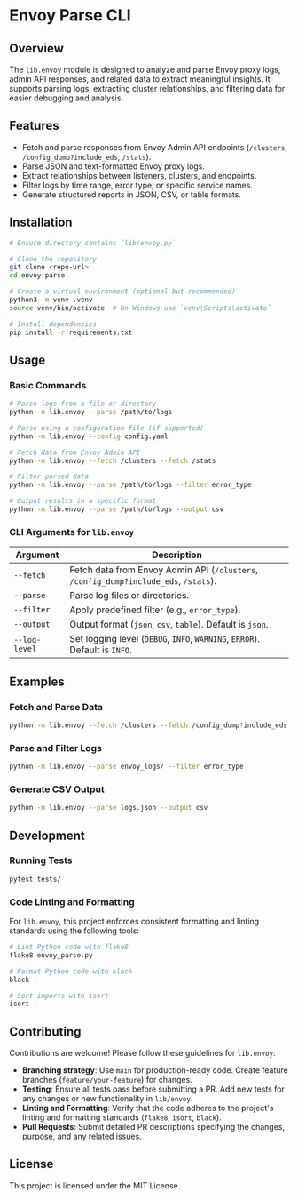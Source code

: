 # Envoy Parse CLI

## Overview
The `lib.envoy` module is designed to analyze and parse Envoy proxy logs, admin API responses, and related data to extract meaningful insights. It supports parsing logs, extracting cluster relationships, and filtering data for easier debugging and analysis.

## Features
- Fetch and parse responses from Envoy Admin API endpoints (`/clusters`, `/config_dump?include_eds`, `/stats`).
- Parse JSON and text-formatted Envoy proxy logs.
- Extract relationships between listeners, clusters, and endpoints.
- Filter logs by time range, error type, or specific service names.
- Generate structured reports in JSON, CSV, or table formats.

## Installation
```sh
# Ensure directory contains `lib/envoy.py`

# Clone the repository
git clone <repo-url>
cd envoy-parse

# Create a virtual environment (optional but recommended)
python3 -m venv .venv
source venv/bin/activate  # On Windows use `venv\Scripts\activate`

# Install dependencies
pip install -r requirements.txt
```

## Usage
### Basic Commands
```sh
# Parse logs from a file or directory
python -m lib.envoy --parse /path/to/logs

# Parse using a configuration file (if supported)
python -m lib.envoy --config config.yaml

# Fetch data from Envoy Admin API
python -m lib.envoy --fetch /clusters --fetch /stats

# Filter parsed data
python -m lib.envoy --parse /path/to/logs --filter error_type

# Output results in a specific format
python -m lib.envoy --parse /path/to/logs --output csv
```

### CLI Arguments for `lib.envoy`
| Argument      | Description                                                                          |
|---------------|--------------------------------------------------------------------------------------|
| `--fetch`     | Fetch data from Envoy Admin API (`/clusters`, `/config_dump?include_eds`, `/stats`). |
| `--parse`     | Parse log files or directories.                                                      |
| `--filter`    | Apply predefined filter (e.g., `error_type`).                                        |
| `--output`    | Output format (`json`, `csv`, `table`). Default is `json`.                           |
| `--log-level` | Set logging level (`DEBUG`, `INFO`, `WARNING`, `ERROR`). Default is `INFO`.          |

## Examples
### Fetch and Parse Data
```sh
python -m lib.envoy --fetch /clusters --fetch /config_dump?include_eds
```

### Parse and Filter Logs
```sh
python -m lib.envoy --parse envoy_logs/ --filter error_type
```

### Generate CSV Output
```sh
python -m lib.envoy --parse logs.json --output csv
```

## Development
### Running Tests
```sh
pytest tests/
```

### Code Linting and Formatting
For `lib.envoy`, this project enforces consistent formatting and linting standards using the following tools:

```sh
# Lint Python code with flake8
flake8 envoy_parse.py

# Format Python code with black
black .

# Sort imports with isort
isort .
```

## Contributing
Contributions are welcome! Please follow these guidelines for `lib.envoy`:

- **Branching strategy**: Use `main` for production-ready code. Create feature branches (`feature/your-feature`) for changes.
- **Testing**: Ensure all tests pass before submitting a PR. Add new tests for any changes or new functionality in `lib/envoy`.
- **Linting and Formatting**: Verify that the code adheres to the project's linting and formatting standards (`flake8`, `isort`, `black`).
- **Pull Requests**: Submit detailed PR descriptions specifying the changes, purpose, and any related issues.

## License
This project is licensed under the MIT License.

